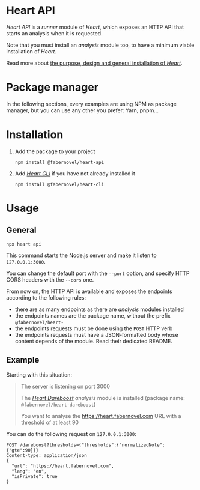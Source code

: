 # Heart API

_Heart API_ is a _runner_ module of _Heart_, which exposes an HTTP API that starts an analysis when it is requested.

Note that you must install an _analysis_ module too, to have a minimum viable installation of _Heart_.

Read more about [the purpose, design and general installation of _Heart_](https://gitlab.com/fabernovel/heart/-/blob/master/README.md).

# Package manager

In the following sections, every examples are using NPM as package manager, but you can use any other you prefer: Yarn, pnpm...

# Installation

1. Add the package to your project

    ```shell
    npm install @fabernovel/heart-api
    ```

2. Add _[Heart CLI](https://www.npmjs.com/package/@fabernovel/heart-cli)_ if you have not already installed it

    ```shell
    npm install @fabernovel/heart-cli
    ```

# Usage

## General

```shell
npx heart api
```

This command starts the Node.js server and make it listen to `127.0.0.1:3000`.

You can change the default port with the `--port` option, and specify HTTP CORS headers with the `--cors` one.

From now on, the HTTP API is available and exposes the endpoints according to the following rules:
* there are as many endpoints as there are _analysis_ modules installed
* the endpoints names are the package name, without the prefix `@fabernovel/heart-`
* the endpoints requests must be done using the `POST` HTTP verb
* the endpoints requests must have a JSON-formatted body whose content depends of the module. Read their dedicated README.

## Example

Starting with this situation:

> The server is listening on port 3000
>
> The _[Heart Dareboost](https://www.npmjs.com/package/@fabernovel/heart-dareboost)_ _analysis_ module is installed (package name: `@fabernovel/heart-dareboost`)
>
> You want to analyse the https://heart.fabernovel.com URL with a threshold of at least 90

You can do the following request on `127.0.0.1:3000`:

```http
POST /dareboost?thresholds={"thresholds":{"normalizedNote":{"gte":90}}}
Content-type: application/json
{
  "url": "https://heart.fabernovel.com",
  "lang": "en",
  "isPrivate": true
}
```
